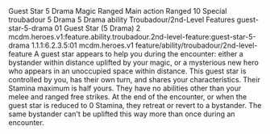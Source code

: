 <ability>
  <name>Guest Star</name>
  <cost>5 Drama</cost>
  <keywords>
    <keyword>Magic</keyword>
    <keyword>Ranged</keyword>
  </keywords>
  <type>Main action</type>
  <distance>Ranged 10</distance>
  <target>Special</target>
  <metadata>
    <class>troubadour</class>
    <cost>5 Drama</cost>
    <cost_amount>5</cost_amount>
    <cost_resource>Drama</cost_resource>
    <feature_type>ability</feature_type>
    <file_dpath>Troubadour/2nd-Level Features</file_dpath>
    <item_id>guest-star-5-drama</item_id>
    <item_index>01</item_index>
    <item_name>Guest Star (5 Drama)</item_name>
    <level>2</level>
    <scc>mcdm.heroes.v1:feature.ability.troubadour.2nd-level-feature:guest-star-5-drama</scc>
    <scdc>1.1.1:6.2.3.5:01</scdc>
    <source>mcdm.heroes.v1</source>
    <type>feature/ability/troubadour/2nd-level-feature</type>
  </metadata>
  <effects>
    <effect type="mundane">A guest star appears to help you during the encounter: either a bystander within distance uplifted by your magic, or a mysterious new hero who appears in an unoccupied space within distance. This guest star is controlled by you, has their own turn, and shares your characteristics. Their Stamina maximum is half yours. They have no abilities other than your melee and ranged free strikes. At the end of the encounter, or when the guest star is reduced to 0 Stamina, they retreat or revert to a bystander. The same bystander can&apos;t be uplifted this way more than once during an encounter.</effect>
  </effects>
</ability>
